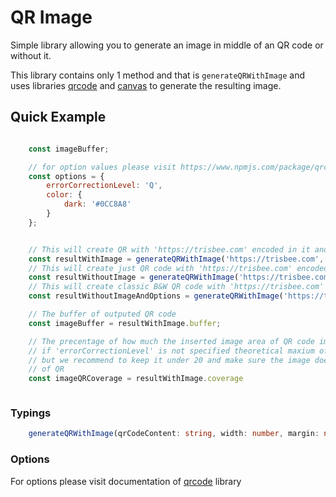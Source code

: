 # QR Image
Simple library allowing you to generate an image in middle of an QR code or without it.

This library contains only 1 method and that is `generateQRWithImage` and uses libraries
[qrcode](https://www.npmjs.com/package/qrcode) and [canvas](https://www.npmjs.com/package/canvas) to generate the
resulting image.

## Quick Example

```js

    const imageBuffer;

    // for option values please visit https://www.npmjs.com/package/qrcode#qr-code-options library
    const options = {
        errorCorrectionLevel: 'Q',
        color: {
            dark: '#0CC8A8'
        }
    };


    // This will create QR with 'https://trisbee.com' encoded in it and with centered image also color will be #0CC8A8
    const resultWithImage = generateQRWithImage('https://trisbee.com', 500, 100, imageBuffer, options)
    // This will create just QR code with 'https://trisbee.com' encoded in it in color #0CC8A8
    const resultWithoutImage = generateQRWithImage('https://trisbee.com', 500, 100, null, options)
    // This will create classic B&W QR code with 'https://trisbee.com' encoded in it
    const resultWithoutImageAndOptions = generateQRWithImage('https://trisbee.com', 500, 100, null, null)

    // The buffer of outputed QR code
    const imageBuffer = resultWithImage.buffer;

    // The precentage of how much the inserted image area of QR code image covers
    // if 'errorCorrectionLevel' is not specified theoretical maxium of how much the image can cover is 30%
    // but we recommend to keep it under 20 and make sure the image doesn't touch the big rectangles in the corners
    // of QR
    const imageQRCoverage = resultWithImage.coverage



```

### Typings
```ts
    generateQRWithImage(qrCodeContent: string, width: number, margin: number, imageBuffer?: Buffer, options?: QRCodeToBufferOptions)
```

### Options

For options please visit documentation of [qrcode](https://www.npmjs.com/package/qrcode#qr-code-options) library
